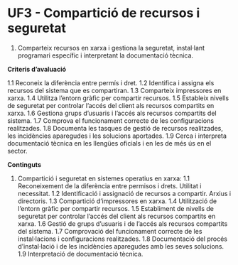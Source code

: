 # UF3 - Compartició de recursos i seguretat

1. Comparteix recursos en xarxa i gestiona la seguretat, instal·lant programari específic i interpretant la
documentació tècnica.

**Criteris d’avaluació**

1.1 Reconeix la diferència entre permís i dret.
1.2 Identifica i assigna els recursos del sistema que es compartiran.
1.3 Comparteix impressores en xarxa.
1.4 Utilitza l’entorn gràfic per compartir recursos.
1.5 Estableix nivells de seguretat per controlar l’accés del client als recursos compartits en xarxa.
1.6 Gestiona grups d’usuaris i l’accés als recursos compartits del sistema.
1.7 Comprova el funcionament correcte de les configuracions realitzades.
1.8 Documenta les tasques de gestió de recursos realitzades, les incidències aparegudes i les solucions
aportades.
1.9 Cerca i interpreta documentació tècnica en les llengües oficials i en les de més ús en el sector.

**Continguts**

1. Compartició i seguretat en sistemes operatius en xarxa:
1.1 Reconeixement de la diferència entre permisos i drets. Utilitat i necessitat.
1.2 Identificació i assignació de recursos a compartir. Arxius i directoris.
1.3 Compartició d’impressores en xarxa.
1.4 Utilització de l’entorn gràfic per compartir recursos.
1.5 Establiment de nivells de seguretat per controlar l’accés del client als recursos compartits en xarxa.
1.6 Gestió de grups d’usuaris i de l’accés als recursos compartits del sistema.
1.7 Comprovació del funcionament correcte de les instal·lacions i configuracions realitzades.
1.8 Documentació del procés d’instal·lació i de les incidències aparegudes amb les seves solucions.
1.9 Interpretació de documentació tècnica.
